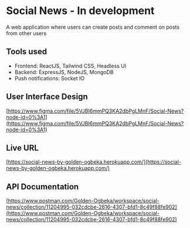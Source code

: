 # Social News - In development

A web application where users can create posts and comment on posts from other users

## Tools used

-   Frontend: ReactJS, Tailwind CSS, Headless UI
-   Backend: ExpressJS, NodeJS, MongoDB
-   Push notifications: Socket IO

## User Interface Design

[https://www.figma.com/file/5VJBI6mmPQ3KA2dbPgLMnF/Social-News?node-id=0%3A1](https://www.figma.com/file/5VJBI6mmPQ3KA2dbPgLMnF/Social-News?node-id=0%3A1)

## Live URL

[https://social-news-by-golden-ogbeka.herokuapp.com/](https://social-news-by-golden-ogbeka.herokuapp.com/)

## API Documentation

[https://www.postman.com/Golden-Ogbeka/workspace/social-news/collection/11204995-032cdcbe-2616-4307-bfd1-8c49f88fe902](https://www.postman.com/Golden-Ogbeka/workspace/social-news/collection/11204995-032cdcbe-2616-4307-bfd1-8c49f88fe902)
